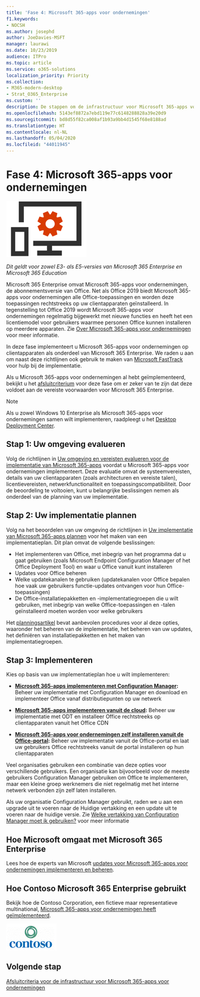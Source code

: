 ```yaml
---
title: 'Fase 4: Microsoft 365-apps voor ondernemingen'
f1.keywords:
- NOCSH
ms.author: josephd
author: JoeDavies-MSFT
manager: laurawi
ms.date: 10/23/2019
audience: ITPro
ms.topic: article
ms.service: o365-solutions
localization_priority: Priority
ms.collection:
- M365-modern-desktop
- Strat_O365_Enterprise
ms.custom: ''
description: De stappen om de infrastructuur voor Microsoft 365-apps voor ondernemingen voor Microsoft 365 Enterprise te implementeren.
ms.openlocfilehash: 5143ef8872a7ebd119e77c6148288828a39e20d9
ms.sourcegitcommit: bd8d55f82ca008af1b93a9bb4d1545f68e8188ad
ms.translationtype: HT
ms.contentlocale: nl-NL
ms.lasthandoff: 05/04/2020
ms.locfileid: "44011945"
---
```

# <a name="phase-4-microsoft-365-apps-for-enterprise"></a>Fase 4: Microsoft 365-apps voor ondernemingen

![Fase 4: Microsoft 365-apps voor ondernemingen](../media/deploy-foundation-infrastructure/O365proplus_icon.png)

*Dit geldt voor zowel E3- als E5-versies van Microsoft 365 Enterprise en Microsoft 365 Education*

Microsoft 365 Enterprise omvat Microsoft 365-apps voor ondernemingen, de abonnementsversie van Office. Net als Office 2019 biedt Microsoft 365-apps voor ondernemingen alle Office-toepassingen en worden deze toepassingen rechtstreeks op uw clientapparaten geïnstalleerd. In tegenstelling tot Office 2019 wordt Microsoft 365-apps voor ondernemingen regelmatig bijgewerkt met nieuwe functies en heeft het een licentiemodel voor gebruikers waarmee personen Office kunnen installeren op meerdere apparaten. Zie [Over Microsoft 365-apps voor ondernemingen](https://docs.microsoft.com/deployoffice/about-microsoft-365-apps) voor meer informatie.

In deze fase implementeert u Microsoft 365-apps voor ondernemingen op clientapparaten als onderdeel van Microsoft 365 Enterprise. We raden u aan om naast deze richtlijnen ook gebruik te maken van [Microsoft FastTrack](https://fasttrack.microsoft.com/office) voor hulp bij de implementatie. 

Als u Microsoft 365-apps voor ondernemingen al hebt geïmplementeerd, bekijkt u het [afsluitcriterium](office365proplus-exit-criteria.md) voor deze fase om er zeker van te zijn dat deze voldoet aan de vereiste voorwaarden voor Microsoft 365 Enterprise.

>[!Note]
>Als u zowel Windows 10 Enterprise als Microsoft 365-apps voor ondernemingen samen wilt implementeren, raadpleegt u het [Desktop Deployment Center](desktop-deployment-center-home.md).
>

## <a name="step-1-assess-your-environment"></a>Stap 1: Uw omgeving evalueren

Volg de richtlijnen in [Uw omgeving en vereisten evalueren voor de implementatie van Microsoft 365-apps](https://docs.microsoft.com/DeployOffice/assess-microsoft-365-apps) voordat u Microsoft 365-apps voor ondernemingen implementeert. Deze evaluatie omvat de systeemvereisten, details van uw clientapparaten (zoals architecturen en vereiste talen), licentievereisten, netwerkfunctionaliteit en toepassingscompatibiliteit. Door de beoordeling te voltooien, kunt u belangrijke beslissingen nemen als onderdeel van de planning van uw implementatie.

## <a name="step-2-plan-your-deployment"></a>Stap 2: Uw implementatie plannen

Volg na het beoordelen van uw omgeving de richtlijnen in [Uw implementatie van Microsoft 365-apps plannen](https://docs.microsoft.com/DeployOffice/plan-microsoft-365-apps) voor het maken van een implementatieplan. Dit plan omvat de volgende beslissingen: 

- Het implementeren van Office, met inbegrip van het programma dat u gaat gebruiken (zoals Microsoft Endpoint Configuration Manager of het Office Deployment Tool) en waar u Office vanuit kunt installeren
- Updates voor Office beheren
- Welke updatekanalen te gebruiken (updatekanalen voor Office bepalen hoe vaak uw gebruikers functie-updates ontvangen voor hun Office-toepassingen)
- De Office-installatiepakketten en -implementatiegroepen die u wilt gebruiken, met inbegrip van welke Office-toepassingen en -talen geïnstalleerd moeten worden voor welke gebruikers

Het [planningsartikel](https://docs.microsoft.com/DeployOffice/plan-microsoft-365-apps) bevat aanbevolen procedures voor al deze opties, waaronder het beheren van de implementatie, het beheren van uw updates, het definiëren van installatiepakketten en het maken van implementatiegroepen. 

## <a name="step-3-deploy"></a>Stap 3: Implementeren

Kies op basis van uw implementatieplan hoe u wilt implementeren:

- **[Microsoft 365-apps implementeren met Configuration Manager](https://docs.microsoft.com/deployoffice/deploy-microsoft-365-apps-configuration-manager):** Beheer uw implementatie met Configuration Manager en download en implementeer Office vanaf distributiepunten op uw netwerk

- **[Microsoft 365-apps implementeren vanuit de cloud](https://docs.microsoft.com/deployoffice/deploy-microsoft-365-apps-cloud):** Beheer uw implementatie met ODT en installeer Office rechtstreeks op clientapparaten vanuit het Office CDN
 
- **[Microsoft 365-apps voor ondernemingen zelf installeren vanuit de Office-portal](https://docs.microsoft.com/deployoffice/manage-software-download-settings-office-365):** Beheer uw implementatie vanuit de Office-portal en laat uw gebruikers Office rechtstreeks vanuit de portal installeren op hun clientapparaten

Veel organisaties gebruiken een combinatie van deze opties voor verschillende gebruikers. Een organisatie kan bijvoorbeeld voor de meeste gebruikers Configuration Manager gebruiken om Office te implementeren, maar een kleine groep werknemers die niet regelmatig met het interne netwerk verbonden zijn zelf laten installeren. 

Als uw organisatie Configuration Manager gebruikt, raden we u aan een upgrade uit te voeren naar de Huidige vertakking en een update uit te voeren naar de huidige versie. Zie [Welke vertakking van Configuration Manager moet ik gebruiken?](https://docs.microsoft.com/mem/configmgr/core/understand/which-branch-should-i-use) voor meer informatie

## <a name="how-microsoft-does-microsoft-365-enterprise"></a>Hoe Microsoft omgaat met Microsoft 365 Enterprise

Lees hoe de experts van Microsoft [updates voor Microsoft 365-apps voor ondernemingen implementeren en beheren](https://www.microsoft.com/itshowcase/deploying-and-managing-microsoft-365#primaryR7).

## <a name="how-contoso-did-microsoft-365-enterprise"></a>Hoe Contoso Microsoft 365 Enterprise gebruikt

Bekijk hoe de Contoso Corporation, een fictieve maar representatieve multinational, [Microsoft 365-apps voor ondernemingen heeft geïmplementeerd](contoso-o365pp.md).

![De Contoso Corporation](../media/contoso-overview/contoso-icon.png)

## <a name="next-step"></a>Volgende stap

[Afsluitcriteria voor de infrastructuur voor Microsoft 365-apps voor ondernemingen](office365proplus-exit-criteria.md)
